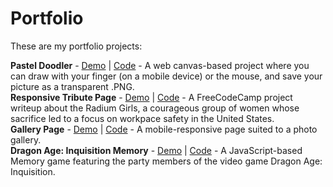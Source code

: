 # Portfolio

These are my portfolio projects:

**Pastel Doodler** - [Demo](https://selenahunter.github.io/Pastel-Doodler/) | [Code](https://github.com/SelenaHunter/Pastel-Doodler) - A web canvas-based project where you can draw with your finger (on a mobile device) or the mouse, and save your picture as a transparent .PNG.  
**Responsive Tribute Page** - [Demo](https://selenahunter.github.io/Tribute-Page/) | [Code](https://github.com/SelenaHunter/Tribute-Page) - A FreeCodeCamp project writeup about the Radium Girls, a courageous group of women whose sacrifice led to a focus on workpace safety in the United States.  
**Gallery Page** - [Demo](https://selenahunter.github.io/a-taste-of-salt/) | [Code](https://github.com/SelenaHunter/a-taste-of-salt) - A mobile-responsive page suited to a photo gallery.  
**Dragon Age: Inquisition Memory** - [Demo](https://selenahunter.github.io/DA-I-Memory/) | [Code](https://github.com/SelenaHunter/DA-I-Memory) - A JavaScript-based Memory game featuring the party members of the video game Dragon Age: Inquisition.  